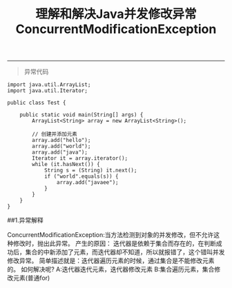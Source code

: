 ﻿---
title: '理解和解决Java并发修改异常ConcurrentModificationException'
---
---
<!--more-->
> 异常代码
```
import java.util.ArrayList;
import java.util.Iterator;

public class Test {

    public static void main(String[] args) {
        ArrayList<String> array = new ArrayList<String>();

        // 创建并添加元素
        array.add("hello");
        array.add("world");
        array.add("java");
        Iterator it = array.iterator();
        while (it.hasNext()) {
            String s = (String) it.next();
            if ("world".equals(s)) {
                array.add("javaee");
            }
        }
    }
}
```
##1.异常解释

ConcurrentModificationException:当方法检测到对象的并发修改，但不允许这种修改时，抛出此异常。
产生的原因：
迭代器是依赖于集合而存在的，在判断成功后，集合的中新添加了元素，而迭代器却不知道，所以就报错了，这个错叫并发修改异常。
简单描述就是：迭代器遍历元素的时候，通过集合是不能修改元素的。
如何解决呢?
A:迭代器迭代元素，迭代器修改元素
B:集合遍历元素，集合修改元素(普通for)


